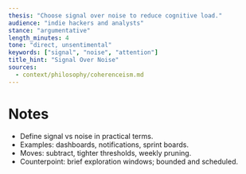 ```yaml
---
thesis: "Choose signal over noise to reduce cognitive load."
audience: "indie hackers and analysts"
stance: "argumentative"
length_minutes: 4
tone: "direct, unsentimental"
keywords: ["signal", "noise", "attention"]
title_hint: "Signal Over Noise"
sources:
  - context/philosophy/coherenceism.md
---
```


# Notes
- Define signal vs noise in practical terms.
- Examples: dashboards, notifications, sprint boards.
- Moves: subtract, tighter thresholds, weekly pruning.
- Counterpoint: brief exploration windows; bounded and scheduled.
